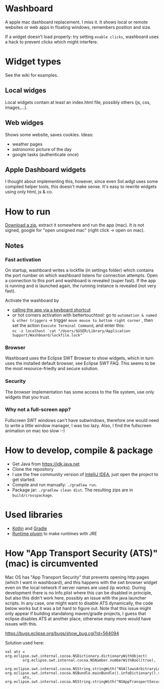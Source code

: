 # Washboard
A apple mac dashboard replacement. I miss it. It shows local or remote websites or web apps in floating windows, remembers position and size.

If a widget doesn't load properly: try setting `enable clicks`, washboard uses a hack to prevent clicks which might interfere.


# Widget types
See the wiki for examples.


## Local widges
Local widgets contain at least an index.html file, possibly others (js, css, images,...). 


## Web widges
Shows some website, saves cookies. Ideas:
  * weather pages
  * astronomic picture of the day
  * google tasks (authenticate once)

  
## Apple Dashboard widgets
I thought about implementing this, however, since even Sol.wdgt uses some compiled 
helper tools, this doesn't make sense. It's easy to rewrite widgets using only html, js & co. 


# How to run
[Download a zip](https://github.com/wolfgangasdf/washboard-swt/releases), extract it somewhere and run the app (mac). It is not signed, google for "open unsigned mac" (right click -> open on mac).


## Notes
### Fast activation
On startup, washboard writes a lockfile (in settings folder) which contains the port number on which washboard 
listens for connection attempts. Open a connection to this port and washboard is revealed (super fast). 
If the app is running and is launched again, the running instance is revealed (not very fast).

Activate the washboard by 
  * [calling the app via a keyboard shortcut](https://www.wikihow.com/Set-a-Keyboard-Shortcut-to-Open-Mac-Apps)
  * or hot corners activation with bettertouchtool: go to `automation & named & other triggers` -> trigger `move mouse to bottom right corner` 
    , then set the action `Execute Terminal Command`, and enter this:<br>
``` nc -z localhost `cat "/Users/$USER/Library/Application Support/Washboard/lockfile.lock"` ```


### Browser
Washboard uses the Eclipse SWT Browser to show widgets, which in turn uses the installed default browser, see Eclipse SWT FAQ. 
This seems to be the most resource-friedly and secure solution.


### Security
The browser implementation has some access to the file system, use only widgets that you trust.  


### Why not a full-screen app?
Fullscreen SWT windows can't have subwindows, therefore one would need to write a little window manager, I was too lazy. Also, I find the fullscreen animation on mac too slow :-)


# How to develop, compile & package

* Get Java from https://jdk.java.net
* Clone the repository
* I use the free community version of [IntelliJ IDEA](https://www.jetbrains.com/idea/download/), just open the project to get started.
* Compile and run manually: `./gradlew run`.
* Package jar: `./gradlew clean dist`. The resulting zips are in `build/crosspackage`.


# Used libraries

* [Kotlin](https://kotlinlang.org/) and [Gradle](https://gradle.org/)
* [Runtime plugin](https://github.com/beryx/badass-runtime-plugin) to make runtimes with JRE


# How "App Transport Security (ATS)" (mac) is circumvented
Mac OS has "App Transport Security" that prevents opening http pages (which I want in washboard), and this 
happens with the swt browser widget even on the local network if server names are used (ip works). 
During development there is no Info.plist where this can be disabled in principle, but also this didn't work here, 
possibly an issue with the java launcher scripts. In any case, one might want to disable ATS dynamically, 
the code below works but it was a bit hard to figure out. Note that this issue might only appear if 
building standalong maven/gradle projects, I guess that eclipse disables ATS at another place, 
otherwise many more would have issues with this.

https://bugs.eclipse.org/bugs/show_bug.cgi?id=564094

Solution used here:
```
val ats = org.eclipse.swt.internal.cocoa.NSDictionary.dictionaryWithObject(
        org.eclipse.swt.internal.cocoa.NSNumber.numberWithBool(true),
        org.eclipse.swt.internal.cocoa.NSString.stringWith("NSAllowsArbitraryLoads"))
org.eclipse.swt.internal.cocoa.NSBundle.mainBundle().infoDictionary().setValue(
        ats, org.eclipse.swt.internal.cocoa.NSString.stringWith("NSAppTransportSecurity"))
```